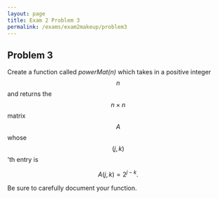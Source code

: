 ```yaml
---
layout: page
title: Exam 2 Problem 3
permalink: /exams/exam2makeup/problem3
---
```


## Problem 3

Create a function called *powerMat(n)* which takes in a positive integer $$n$$ and returns the $$n\times n$$ matrix $$A$$ whose $$(j,k)$$'th entry is

$$A(j,k) = 2^{j-k}.$$

Be sure to carefully document your function.
